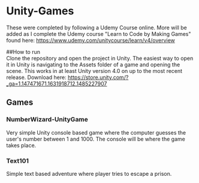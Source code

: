 # Unity-Games
These were completed by following a Udemy Course online. More will be added as I complete the Udemy course "Learn to Code by Making Games" found here: https://www.udemy.com/unitycourse/learn/v4/overview

##How to run  
Clone the repository and open the project in Unity. The easiest way to open it in Unity is navigating to the Assets folder of a game and opening the scene. This works in at least Unity version 4.0 on up to the most recent release. Download here: https://store.unity.com/?_ga=1.147471671.1631918712.1485227907

## Games
### NumberWizard-UnityGame  
Very simple Unity console based game where the computer guesses the user's number between 1 and 1000.  The console will be where the game takes place.

### Text101
Simple text based adventure where player tries to escape a prison.
